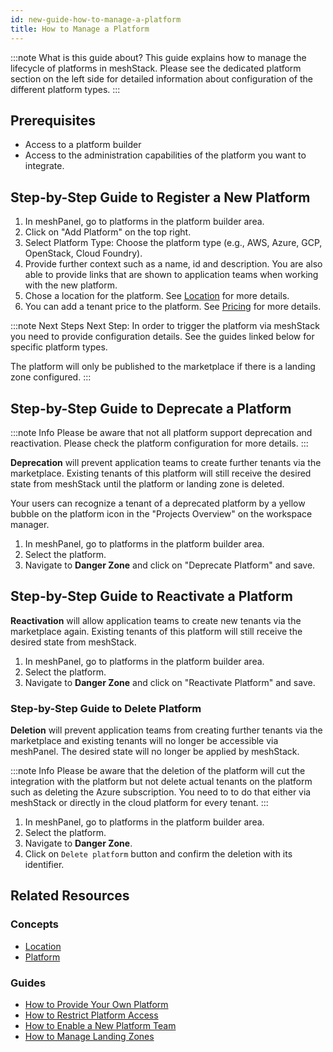 ```yaml
---
id: new-guide-how-to-manage-a-platform
title: How to Manage a Platform
---
```


:::note What is this guide about?
This guide explains how to manage the lifecycle of platforms in meshStack. Please see the dedicated platform section on the left side for detailed information about configuration of the different platform types.
:::

## Prerequisites

- Access to a platform builder
- Access to the administration capabilities of the platform you want to integrate.

## Step-by-Step Guide to Register a New Platform

1. In meshPanel, go to platforms in the platform builder area.
2. Click on "Add Platform" on the top right.
3. Select Platform Type: Choose the platform type (e.g., AWS, Azure, GCP, OpenStack, Cloud Foundry).
4. Provide further context such as a name, id and description. You are also able to provide links that are shown to application teams when working with the new platform. 
5. Chose a location for the platform. See [Location](new-concept-platform-location.md) for more details.
6. You can add a tenant price to the platform. See [Pricing](new-guide-how-to-pricing.md) for more details.

:::note Next Steps
Next Step: In order to trigger the platform via meshStack you need to provide configuration details. See the guides linked below for specific platform types.

The platform will only be published to the marketplace if there is a landing zone configured.
:::

## Step-by-Step Guide to Deprecate a Platform

:::note Info
Please be aware that not all platform support deprecation and reactivation. Please check the platform configuration for more details.
:::

**Deprecation** will prevent application teams to create further tenants via the marketplace. Existing tenants of this platform will still receive the desired state from meshStack until the platform or landing zone is deleted.

Your users can recognize a tenant of a deprecated platform by a yellow bubble on the platform icon in the "Projects Overview" on the workspace manager.

1. In meshPanel, go to platforms in the platform builder area.
2. Select the platform.
3. Navigate to **Danger Zone** and click on "Deprecate Platform" and save.

## Step-by-Step Guide to Reactivate a Platform

**Reactivation** will allow application teams to create new tenants via the marketplace again. Existing tenants of this platform will still receive the desired state from meshStack.

1. In meshPanel, go to platforms in the platform builder area.
2. Select the platform.
3. Navigate to **Danger Zone** and click on "Reactivate Platform" and save.

### Step-by-Step Guide to Delete Platform

**Deletion** will prevent application teams from creating further tenants via the marketplace and existing tenants will no longer be accessible via meshPanel. The desired state will no longer be applied by meshStack. 

:::note Info
Please be aware that the deletion of the platform will cut the integration with the platform but not delete actual tenants on the platform such as deleting the Azure subscription. You need to to do that either via meshStack or directly in the cloud platform for every tenant.
:::

1. In meshPanel, go to platforms in the platform builder area.
2. Select the platform.
3. Navigate to **Danger Zone**.
4. Click on `Delete platform` button and confirm the deletion with its identifier.


## Related Resources

### Concepts

- [Location](new-concept-platform-location.md)
- [Platform](new-concept-platform.md)

### Guides

- [How to Provide Your Own Platform](new-guide-how-to-provide-your-own-platform.md)
- [How to Restrict Platform Access](new-guide-how-to-restrict-platform-access.md)
- [How to Enable a New Platform Team](new-guide-how-to-enable-a-new-platform-team.md)
- [How to Manage Landing Zones](new-guide-how-to-manage-landing-zones.md)